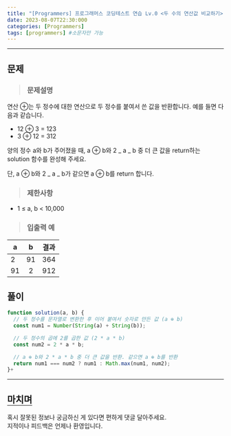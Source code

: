 ```yaml
---
title: "[Programmers] 프로그래머스 코딩테스트 연습 Lv.0 <두 수의 연산값 비교하기>"
date: 2023-08-07T22:30:000
categories: [Programmers]
tags: [programmers] #소문자만 가능
---
```


---

## <b>문제</b>

<h3><blockquote>문제설명
</blockquote></h3>

연산 ⊕는 두 정수에 대한 연산으로 두 정수를 붙여서 쓴 값을 반환합니다. 예를 들면 다음과 같습니다.

- 12 ⊕ 3 = 123
- 3 ⊕ 12 = 312

양의 정수 a와 b가 주어졌을 때, a ⊕ b와 2 _ a _ b 중 더 큰 값을 return하는 solution 함수를 완성해 주세요.

단, a ⊕ b와 2 _ a _ b가 같으면 a ⊕ b를 return 합니다.

<h3><blockquote>제한사항
</blockquote></h3>

- 1 ≤ a, b < 10,000

<h3><blockquote>입출력 예
</blockquote></h3>

| a   |  b  | 결과 |
| --- | :-: | :--: |
| 2   | 91  | 364  |
| 91  |  2  | 912  |

## <b>풀이</b>

```js
function solution(a, b) {
  // 두 정수를 문자열로 변환한 후 이어 붙여서 숫자로 만든 값 (a ⊕ b)
  const num1 = Number(String(a) + String(b));

  // 두 정수의 곱에 2를 곱한 값 (2 * a * b)
  const num2 = 2 * a * b;

  // a ⊕ b와 2 * a * b 중 더 큰 값을 반환. 같으면 a ⊕ b를 반환
  return num1 === num2 ? num1 : Math.max(num1, num2);
}+
```

---

## <b style="border-bottom:2px solid gray"><b>마치며</b></b>

<P>혹시 잘못된 정보나 궁금하신 게 있다면 편하게 댓글 달아주세요.<br/>
지적이나 피드백은 언제나 환영입니다.</p>
